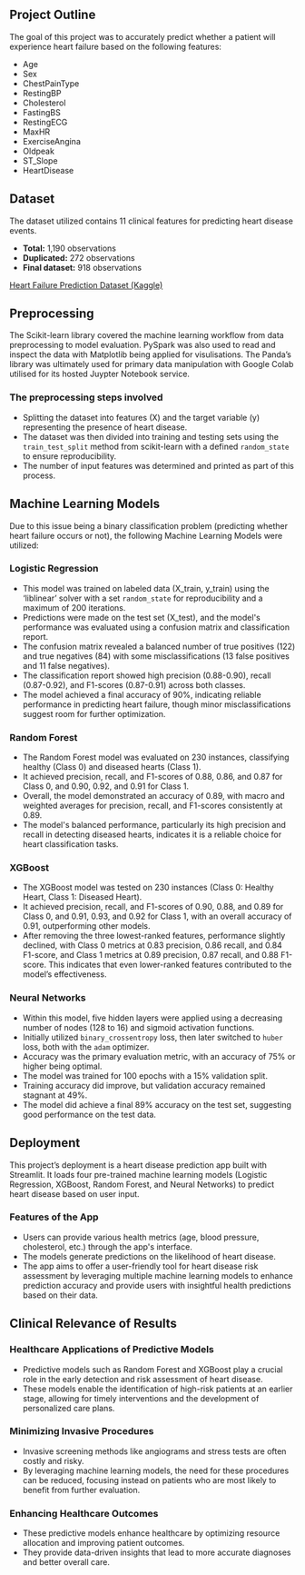 ## Project Outline
The goal of this project was to accurately predict whether a patient will experience heart failure based on the following features:

- Age
- Sex
- ChestPainType
- RestingBP
- Cholesterol
- FastingBS
- RestingECG
- MaxHR
- ExerciseAngina
- Oldpeak
- ST_Slope
- HeartDisease

## Dataset
The dataset utilized contains 11 clinical features for predicting heart disease events. 

- **Total:** 1,190 observations
- **Duplicated:** 272 observations
- **Final dataset:** 918 observations

[Heart Failure Prediction Dataset (Kaggle)](https://www.kaggle.com)

## Preprocessing
The Scikit-learn library covered the machine learning workflow from data preprocessing to model evaluation. PySpark was also used to read and inspect the data with Matplotlib being applied for visulisations. The Panda’s library was ultimately used for primary data manipulation with Google Colab utilised for its hosted Juypter Notebook service.

### The preprocessing steps involved
- Splitting the dataset into features (X) and the target variable (y) representing the presence of heart disease.
- The dataset was then divided into training and testing sets using the `train_test_split` method from scikit-learn with a defined `random_state` to ensure reproducibility.
- The number of input features was determined and printed as part of this process.

## Machine Learning Models
Due to this issue being a binary classification problem (predicting whether heart failure occurs or not), the following Machine Learning Models were utilized:

### Logistic Regression
- This model was trained on labeled data (X_train, y_train) using the ‘liblinear’ solver with a set `random_state` for reproducibility and a maximum of 200 iterations.
- Predictions were made on the test set (X_test), and the model's performance was evaluated using a confusion matrix and classification report.
- The confusion matrix revealed a balanced number of true positives (122) and true negatives (84) with some misclassifications (13 false positives and 11 false negatives).
- The classification report showed high precision (0.88-0.90), recall (0.87-0.92), and F1-scores (0.87-0.91) across both classes.
- The model achieved a final accuracy of 90%, indicating reliable performance in predicting heart failure, though minor misclassifications suggest room for further optimization.

### Random Forest
- The Random Forest model was evaluated on 230 instances, classifying healthy (Class 0) and diseased hearts (Class 1).
- It achieved precision, recall, and F1-scores of 0.88, 0.86, and 0.87 for Class 0, and 0.90, 0.92, and 0.91 for Class 1.
- Overall, the model demonstrated an accuracy of 0.89, with macro and weighted averages for precision, recall, and F1-scores consistently at 0.89.
- The model's balanced performance, particularly its high precision and recall in detecting diseased hearts, indicates it is a reliable choice for heart classification tasks.

### XGBoost
- The XGBoost model was tested on 230 instances (Class 0: Healthy Heart, Class 1: Diseased Heart).
- It achieved precision, recall, and F1-scores of 0.90, 0.88, and 0.89 for Class 0, and 0.91, 0.93, and 0.92 for Class 1, with an overall accuracy of 0.91, outperforming other models.
- After removing the three lowest-ranked features, performance slightly declined, with Class 0 metrics at 0.83 precision, 0.86 recall, and 0.84 F1-score, and Class 1 metrics at 0.89 precision, 0.87 recall, and 0.88 F1-score. This indicates that even lower-ranked features contributed to the model’s effectiveness.

### Neural Networks
- Within this model, five hidden layers were applied using a decreasing number of nodes (128 to 16) and sigmoid activation functions.
- Initially utilized `binary_crossentropy` loss, then later switched to `huber` loss, both with the `adam` optimizer.
- Accuracy was the primary evaluation metric, with an accuracy of 75% or higher being optimal.
- The model was trained for 100 epochs with a 15% validation split.
- Training accuracy did improve, but validation accuracy remained stagnant at 49%.
- The model did achieve a final 89% accuracy on the test set, suggesting good performance on the test data.

## Deployment
This project’s deployment is a heart disease prediction app built with Streamlit. It loads four pre-trained machine learning models (Logistic Regression, XGBoost, Random Forest, and Neural Networks) to predict heart disease based on user input.

### Features of the App
- Users can provide various health metrics (age, blood pressure, cholesterol, etc.) through the app's interface.
- The models generate predictions on the likelihood of heart disease.
- The app aims to offer a user-friendly tool for heart disease risk assessment by leveraging multiple machine learning models to enhance prediction accuracy and provide users with insightful health predictions based on their data.

## Clinical Relevance of Results

### Healthcare Applications of Predictive Models
- Predictive models such as Random Forest and XGBoost play a crucial role in the early detection and risk assessment of heart disease.
- These models enable the identification of high-risk patients at an earlier stage, allowing for timely interventions and the development of personalized care plans.

### Minimizing Invasive Procedures
- Invasive screening methods like angiograms and stress tests are often costly and risky.
- By leveraging machine learning models, the need for these procedures can be reduced, focusing instead on patients who are most likely to benefit from further evaluation.

### Enhancing Healthcare Outcomes
- These predictive models enhance healthcare by optimizing resource allocation and improving patient outcomes.
- They provide data-driven insights that lead to more accurate diagnoses and better overall care.
